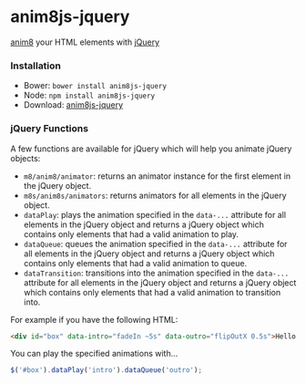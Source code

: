 # anim8js-jquery

[anim8](https://github.com/ClickerMonkey/anim8js) your HTML elements with [jQuery](https://jquery.com/)

### Installation

- Bower: `bower install anim8js-jquery`
- Node: `npm install anim8js-jquery`
- Download: [anim8js-jquery](https://raw.githubusercontent.com/ClickerMonkey/anim8js-jquery/master/build/anim8js-jquery.js)

### jQuery Functions

A few functions are available for jQuery which will help you animate jQuery objects:  
- `m8/anim8/animator`: returns an animator instance for the first element in the jQuery object.
- `m8s/anim8s/animators`: returns animators for all elements in the jQuery object.
- `dataPlay`: plays the animation specified in the `data-...` attribute for all elements in the jQuery object and returns a jQuery object which contains only elements that had a valid animation to play.
- `dataQueue`: queues the animation specified in the `data-...` attribute for all elements in the jQuery object and returns a jQuery object which contains only elements that had a valid animation to queue.
- `dataTransition`: transitions into the animation specified in the `data-...` attribute for all elements in the jQuery object and returns a jQuery object which contains only elements that had a valid animation to transition into.

For example if you have the following HTML:

```html
<div id="box" data-intro="fadeIn ~5s" data-outro="flipOutX 0.5s">Hello World!</div>
```

You can play the specified animations with...

```javascript
$('#box').dataPlay('intro').dataQueue('outro');
```

